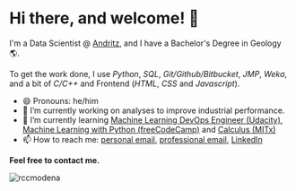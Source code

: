 # Hi there, and welcome! 👋

I'm a Data Scientist @ [Andritz](https://www.andritz.com/group-en), and I have a Bachelor's Degree in Geology 🌎.

To get the work done, I use *Python*, *SQL*, *Git/Github/Bitbucket*, *JMP*, *Weka*, and a bit of *C/C++* and Frontend (*HTML*, *CSS* and *Javascript*).

- 😄 Pronouns: he/him
- 🔭 I’m currently working on analyses to improve industrial performance.
- 🌱 I’m currently learning [Machine Learning DevOps Engineer (Udacity)](https://www.udacity.com/course/machine-learning-dev-ops-engineer-nanodegree--nd0821), [Machine Learning with Python (freeCodeCamp)](https://www.freecodecamp.org/learn/machine-learning-with-python/) and [Calculus (MITx)](https://www.edx.org/xseries/mitx-18.01x-single-variable-calculus)
- 📫 How to reach me: [personal email](mailto:rudi.modena@gmail.com), [professional email](mailto:rudi.modena@andritz.com), [LinkedIn](https://www.linkedin.com/in/rccmodena/)

**Feel free to contact me.**

![rccmodena](https://github-readme-stats.vercel.app/api?username=rccmodena&show_icons=true&theme=dark)
